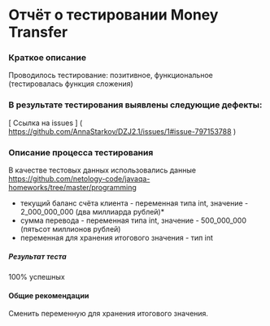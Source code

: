 # Отчёт о тестировании Money Transfer #  

### Краткое описание ###  

Проводилось тестирование: позитивное, функциональное (тестировалась функция сложения)  

### В результате тестирования выявлены следующие дефекты: ###    

[ Ссылка на issues ] ( https://github.com/AnnaStarkov/DZJ2.1/issues/1#issue-797153788 )  

### Описание процесса тестирования ###  

В качестве тестовых данных использовались данные https://github.com/netology-code/javaqa-homeworks/tree/master/programming     

- текущий баланс счёта клиента - переменная типа int, значение - 2_000_000_000 (два миллиарда рублей)*  
- сумма перевода - переменная типа int, значение - 500_000_000 (пятьсот миллионов рублей)  
- переменная для хранения итогового значения - тип int  

##### Результат теста #####  
100% успешных


#### Общие рекомендации ####  

Сменить переменную для хранения итогового значения.